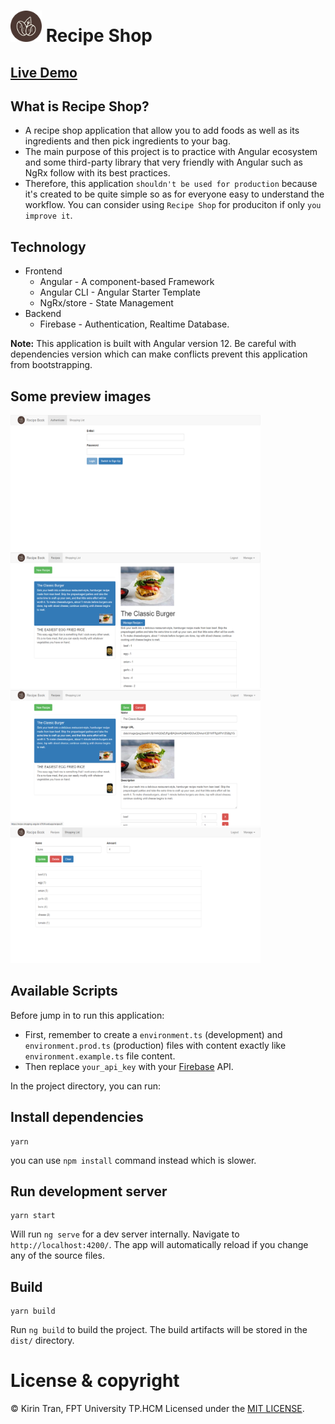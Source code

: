 # <img src="./src/assets/images/logo.png" width="50" height="50" /> Recipe Shop

## [Live Demo](https://youtu.be/u7zg9IBM7uQ)
## What is Recipe Shop?
- A recipe shop application that allow you to add foods as well as its ingredients and then pick ingredients to your bag.
- The main purpose of this project is to practice with Angular ecosystem and some third-party library that very friendly with Angular such as NgRx follow with its best practices.
- Therefore, this application `shouldn't be used for production` because it's created to be quite simple so as for everyone easy to understand the workflow.
You can consider using `Recipe Shop` for produciton if only `you improve it`.

## Technology
- Frontend
  - Angular -  A component-based Framework
  - Angular CLI - Angular Starter Template
  - NgRx/store - State Management
- Backend
  - Firebase - Authentication, Realtime Database.

**Note:** This application is built with Angular version 12. Be careful with dependencies version which can make conflicts prevent this application from bootstrapping.

## Some preview images
<img src="./docs/images/auth-page.png" width="400" height="217" />&nbsp;<img src="./docs/images/detail-recipe-page.png" width="400" height="217" />
<img src="./docs/images/edit-recipe-page.png" width="400" height="217" />&nbsp;<img src="./docs/images/shopping-list-page.png" width="400" height="217" />

## Available Scripts
Before jump in to run this application:
- First, remember to create a `environment.ts` (development) and `environment.prod.ts` (production) files with content exactly like `environment.example.ts` file content.
- Then replace  `your_api_key` with your  [Firebase](https://firebase.google.com/) API.

In the project directory, you can run:
## Install dependencies
```
yarn
```
you can use `npm install` command instead which is slower.
## Run development server
```
yarn start
```

Will run `ng serve` for a dev server internally. Navigate to `http://localhost:4200/`. The app will automatically reload if you change any of the source files.
## Build

```
yarn build
```

Run `ng build` to build the project. The build artifacts will be stored in the `dist/` directory.

# License & copyright

© Kirin Tran, FPT University TP.HCM
Licensed under the [MIT LICENSE](LICENSE).
